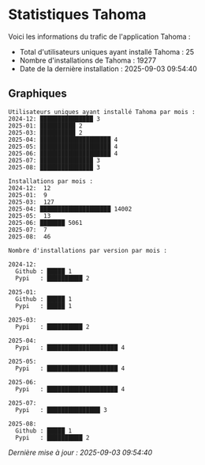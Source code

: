 # Statistiques Tahoma

Voici les informations du trafic de l'application Tahoma :
- Total d'utilisateurs uniques ayant installé Tahoma : 25
- Nombre d'installations de Tahoma : 19277
- Date de la dernière installation : 2025-09-03 09:54:40

## Graphiques
```
Utilisateurs uniques ayant installé Tahoma par mois :
2024-12: ███████████████ 3
2025-01: ██████████ 2
2025-03: ██████████ 2
2025-04: ████████████████████ 4
2025-05: ████████████████████ 4
2025-06: ████████████████████ 4
2025-07: ███████████████ 3
2025-08: ███████████████ 3
```

```
Installations par mois :
2024-12:  12
2025-01:  9
2025-03:  127
2025-04: ████████████████████ 14002
2025-05:  13
2025-06: ███████ 5061
2025-07:  7
2025-08:  46
```

```
Nombre d'installations par version par mois :

2024-12:
  Github : █████ 1
  Pypi   : ██████████ 2

2025-01:
  Github : █████ 1
  Pypi   : █████ 1

2025-03:
  Pypi   : ██████████ 2

2025-04:
  Pypi   : ████████████████████ 4

2025-05:
  Pypi   : ████████████████████ 4

2025-06:
  Pypi   : ████████████████████ 4

2025-07:
  Pypi   : ███████████████ 3

2025-08:
  Github : █████ 1
  Pypi   : ██████████ 2
```


*Dernière mise à jour : 2025-09-03 09:54:40*
